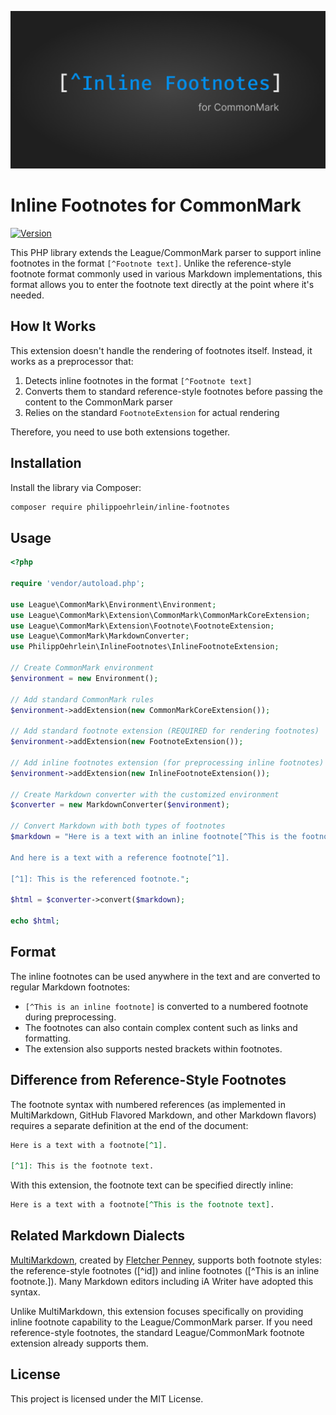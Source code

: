 ![Cover Inline Footnotes](.github/cover-inline-footnotes.png)

# Inline Footnotes for CommonMark


[![Version](https://img.shields.io/badge/version-1.0.0-blue.svg)](https://packagist.org/packages/philippoehrlein/inline-footnotes)

This PHP library extends the League/CommonMark parser to support inline footnotes in the format `[^Footnote text]`. Unlike the reference-style footnote format commonly used in various Markdown implementations, this format allows you to enter the footnote text directly at the point where it's needed.

## How It Works

This extension doesn't handle the rendering of footnotes itself. Instead, it works as a preprocessor that:

1. Detects inline footnotes in the format `[^Footnote text]`
2. Converts them to standard reference-style footnotes before passing the content to the CommonMark parser
3. Relies on the standard `FootnoteExtension` for actual rendering

Therefore, you need to use both extensions together.

## Installation

Install the library via Composer:

```bash
composer require philippoehrlein/inline-footnotes
```

## Usage

```php
<?php

require 'vendor/autoload.php';

use League\CommonMark\Environment\Environment;
use League\CommonMark\Extension\CommonMark\CommonMarkCoreExtension;
use League\CommonMark\Extension\Footnote\FootnoteExtension;
use League\CommonMark\MarkdownConverter;
use PhilippOehrlein\InlineFootnotes\InlineFootnoteExtension;

// Create CommonMark environment
$environment = new Environment();

// Add standard CommonMark rules
$environment->addExtension(new CommonMarkCoreExtension());

// Add standard footnote extension (REQUIRED for rendering footnotes)
$environment->addExtension(new FootnoteExtension());

// Add inline footnotes extension (for preprocessing inline footnotes)
$environment->addExtension(new InlineFootnoteExtension());

// Create Markdown converter with the customized environment
$converter = new MarkdownConverter($environment);

// Convert Markdown with both types of footnotes
$markdown = "Here is a text with an inline footnote[^This is the footnote text].

And here is a text with a reference footnote[^1].

[^1]: This is the referenced footnote.";

$html = $converter->convert($markdown);

echo $html;
```

## Format

The inline footnotes can be used anywhere in the text and are converted to regular Markdown footnotes:

- `[^This is an inline footnote]` is converted to a numbered footnote during preprocessing.
- The footnotes can also contain complex content such as links and formatting.
- The extension also supports nested brackets within footnotes.

## Difference from Reference-Style Footnotes

The footnote syntax with numbered references (as implemented in MultiMarkdown, GitHub Flavored Markdown, and other Markdown flavors) requires a separate definition at the end of the document:

```markdown
Here is a text with a footnote[^1].

[^1]: This is the footnote text.
```

With this extension, the footnote text can be specified directly inline:

```markdown
Here is a text with a footnote[^This is the footnote text].
```

## Related Markdown Dialects

[MultiMarkdown](https://github.com/fletcher/MultiMarkdown), created by [Fletcher Penney](https://github.com/fletcher), supports both footnote styles: the reference-style footnotes ([^id]) and inline footnotes ([^This is an inline footnote.]). Many Markdown editors including iA Writer have adopted this syntax.

Unlike MultiMarkdown, this extension focuses specifically on providing inline footnote capability to the League/CommonMark parser. If you need reference-style footnotes, the standard League/CommonMark footnote extension already supports them.

## License

This project is licensed under the MIT License. 
